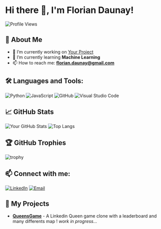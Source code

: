 # Hi there 👋, I'm Florian Daunay!

![Profile Views](https://komarev.com/ghpvc/?username=Mr-Donot&color=blue)

## 🚀 About Me
- 🔭 I’m currently working on [Your Project](https://github.com/Mr-Donot/QueensGame)
- 🌱 I’m currently learning **Machine Learning**
- 📫 How to reach me: **florian.daunay@gmail.com**

## 🛠️ Languages and Tools:
![Python](https://img.shields.io/badge/-Python-000?&logo=Python)
![JavaScript](https://img.shields.io/badge/-JavaScript-000?&logo=JavaScript)
![GitHub](https://img.shields.io/badge/-GitHub-000?&logo=GitHub)
![Visual Studio Code](https://img.shields.io/badge/-VSCode-000?&logo=VisualStudioCode)

## 📈 GitHub Stats
![Your GitHub Stats](https://github-readme-stats.vercel.app/api?username=Mr-Donot&show_icons=true&hide_border=true&theme=radical)
![Top Langs](https://github-readme-stats.vercel.app/api/top-langs/?username=Mr-Donot&hide=css,html&hide_border=true&theme=radical)

## 🏆 GitHub Trophies
![trophy](https://github-profile-trophy.vercel.app/?username=Mr-Donot&theme=radical)

## 📫 Connect with me:
[![LinkedIn](https://img.shields.io/badge/-LinkedIn-000?&logo=LinkedIn&logoColor=0077B5)](www.linkedin.com/in/florian-daunay)
[![Email](https://img.shields.io/badge/-Email-000?&logo=Gmail)](mailto:florian.daunay@gmail.com)

## 🎨 My Projects
- [**QueensGame**](https://github.com/Mr-Donot/QueensGame) - A Linkedin Queen game clone with a leaderboard and many differents map ! *work in progress...*
